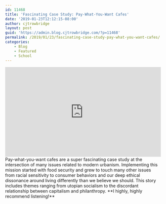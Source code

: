 ```yaml
---
id: 11468
title: 'Fascinating Case Study: Pay-What-You-Want Cafes'
date: '2019-01-23T12:12:15-08:00'
author: cjtrowbridge
layout: post
guid: 'https://admin.blog.cjtrowbridge.com/?p=11468'
permalink: /2019/01/23/fascinating-case-study-pay-what-you-want-cafes/
categories:
    - Blog
    - Featured
    - School
---
```


<iframe frameborder="0" height="290" scrolling="no" src="https://www.npr.org/player/embed/686660129/686775814" title="NPR embedded audio player" width="100%"></iframe>Pay-what-you-want cafes are a super fascinating case study at the intersection of many issues related to modern urbanism. Implementing this mission started with food security and grew to touch many other issues from racial sensitivity to consumer behaviors and our deep ethical dissonance around living differently than we believe we should. This story includes themes ranging from utopian socialism to the discordant relationship between capitalism and philanthropy. **I highly, highly recommend listening!**